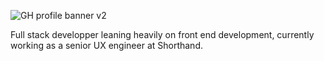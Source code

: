 ![GH profile banner v2](https://user-images.githubusercontent.com/17796338/163926172-e4303d34-e9f1-4826-8c46-c312c66c4b0d.png)

Full stack developper leaning heavily on front end development, currently working as a senior UX engineer at Shorthand.
